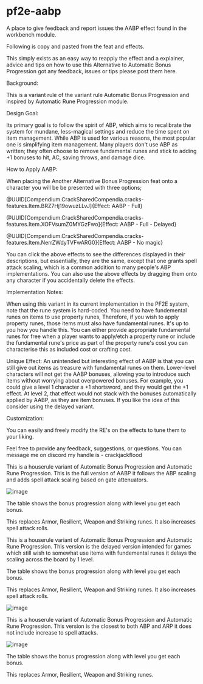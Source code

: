 # pf2e-aabp
 A place to give feedback and report issues the AABP effect found in the workbench module.

Following is copy and pasted from the feat and effects.

This simply exists as an easy way to reapply the effect and a explainer, advice and tips on how to use this Alternative to Automatic Bonus Progression got any feedback, issues or tips please post them here.



Background:

This is a variant rule of the variant rule Automatic Bonus Progression and inspired by Automatic Rune Progression module. 



Design Goal:

Its primary goal is to follow the spirit of ABP, which aims to recalibrate the system for mundane, less-magical settings and reduce the time spent on item management. While ABP is used for various reasons, the most popular one is simplifying item management. Many players don't use ABP as written; they often choose to remove fundamental runes and stick to adding +1 bonuses to hit, AC, saving throws, and damage dice.



How to Apply AABP:

When placing the Another Alternative Bonus Progression feat onto a character you will be be presented with three options;



@UUID[Compendium.CrackSharedCompendia.cracks-features.Item.BRZ7Hj19owuzLLvJ]{Effect: AABP - Full}



@UUID[Compendium.CrackSharedCompendia.cracks-features.Item.XOFVsumZ0MYGzFwo]{Effect: AABP - Full - Delayed}



@UUID[Compendium.CrackSharedCompendia.cracks-features.Item.NerrZWdyTVFwARG0]{Effect: AABP - No magic}



You can click the above effects to see the differences displayed in their descriptions, but essentially, they are the same, except that one grants spell attack scaling, which is a common addition to many people's ABP implementations. You can also use the above effects by dragging them onto any character if you accidentally delete the effects.



Implementation Notes:

When using this variant in its current implementation in the PF2E system, note that the rune system is hard-coded. You need to have fundemental runes on items to use property runes, Therefore, if you wish to apply property runes, those items must also have fundamental runes. It's up to you how you handle this. You can either provide appropriate fundamental runes for free when a player wants to apply/etch a property rune or include the fundamental rune's price as part of the property rune's cost you can characterise this as included cost or crafting cost.



Unique Effect:
An unintended but interesting effect of AABP is that you can still give out items as treasure with fundamental runes on them. Lower-level characters will not get the AABP bonuses, allowing you to introduce such items without worrying about overpowered bonuses. For example, you could give a level 1 character a +1 shortsword, and they would get the +1 effect. At level 2, that effect would not stack with the bonuses automatically applied by AABP, as they are item bonuses. If you like the idea of this consider using the delayed variant.



Customization:

You can easily and freely modify the RE's on the effects to tune them to your liking. 



Feel free to provide any feedback, suggestions, or questions. You can message me on discord my handle is - crackjackflood

This is a houserule variant of Automatic Bonus Progression and Automatic Rune Progression. This is the full version of AABP it follows the ABP scaling and adds spell attack scaling based on gate attenuators.

![image](https://github.com/CrackJackFlood/pf2e-aabp/assets/49882452/c095e927-f2a3-4f23-92ef-9bccdf4727f4)

The table shows the bonus progression along with level you get each bonus. 

This replaces Armor, Resilient, Weapon and Striking runes. It also increases spell attack rolls.



This is a houserule variant of Automatic Bonus Progression and Automatic Rune Progression. This version is the delayed version intended for games which still wish to somewhat use items with fundemental runes it delays the scaling across the board by 1 level.



The table shows the bonus progression along with level you get each bonus. 

This replaces Armor, Resilient, Weapon and Striking runes. It also increases spell attack rolls.

![image](https://github.com/CrackJackFlood/pf2e-aabp/assets/49882452/824def0f-0f18-4314-9099-6384a6fe7e63)

This is a houserule variant of Automatic Bonus Progression and Automatic Rune Progression. This version is the closest to both ABP and ARP it does not include increase to spell attacks.

![image](https://github.com/CrackJackFlood/pf2e-aabp/assets/49882452/7b36ca04-23d7-4769-91b2-96ac6854373b)

The table shows the bonus progression along with level you get each bonus. 

This replaces Armor, Resilient, Weapon and Striking runes. 
